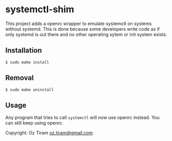systemctl-shim
==============

This project adds a openrc wrapper to emulate systemctl on systems
without systemd. This is done because some developers write code as if
only systemd is out there and no other operating sytem or init system exists.

## Installation
```
$ sudo make install
```
## Removal
```
$ sudo make uninstall
```
## Usage

Any program that tries to call ``systemctl`` will now use openrc instead.
You can still keep using openrc.


Copyright: Oz Tiram <oz.tiram@gmail.com>
